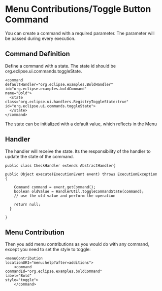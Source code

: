 

Menu Contributions/Toggle Button Command
========================================

You can create a command with a required parameter. The parameter will be passed during every execution.

Command Definition
------------------

Define a command with a state. The state id should be org.eclipse.ui.commands.toggleState.

    <command
    defaultHandler="org.eclipse.examples.BoldHandler"
    id="org.eclipse.examples.boldCommand"
    name="Bold">
      <state
    class="org.eclipse.ui.handlers.RegistryToggleState:true"
    id="org.eclipse.ui.commands.toggleState">
      </state>
    </command>

The state can be initialized with a default value, which reflects in the Menu

Handler
-------

The handler will receive the state. Its the responsibility of the handler to update the state of the command.

    public class CheckHandler extends AbstractHandler{
     
    public Object execute(ExecutionEvent event) throws ExecutionException {
     
        Command command = event.getCommand();
        boolean oldValue = HandlerUtil.toggleCommandState(command);
        // use the old value and perform the operation
     
        return null; 
      }
     
    }

Menu Contribution
-----------------

Then you add menu contributions as you would do with any command, except you need to set the style to toggle:

    <menuContribution
    locationURI="menu:help?after=additions">
        <command
    commandId="org.eclipse.examples.boldCommand"
    label="Bold"
    style="toggle">
        </command>

